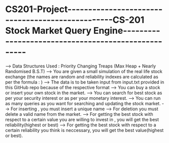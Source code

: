 # CS201-Project-------------------------------------------------CS-201 Stock Market Query Engine----------------------------------------------------
-->  Data Structures Used : Priority Changing Treaps (Max Heap + Nearly Randomised B.S.T)
--> You are given a small simulation of the real life stock exchange (the names are random and reliability indexes are calculated as per the formula : )
--> The data is to be taken input from input.txt provided in this GitHub repo because of the respective format
--> You can buy a stock or insert your own stock in the market.
--> You can search for best stock as per your security interest or as per your monetary interest.
--> You can run as many queries as you want for searching and updating the stock market.
--> For inserting , you must insert a unique name
--> For deletion you must delete a valid name from the market.
--> For getting the best stock with respect to a certain value you are willing to invest in , you will get the best reliability(highest or best)
--> For getting the best stock with respect to a certain reliability you think is neccessary, you will get the best value(highest or best).
